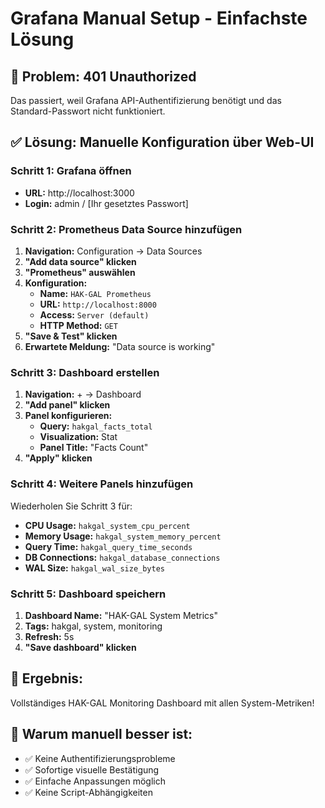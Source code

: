 # Grafana Manual Setup - Einfachste Lösung

## 🔐 **Problem:** 401 Unauthorized
Das passiert, weil Grafana API-Authentifizierung benötigt und das Standard-Passwort nicht funktioniert.

## ✅ **Lösung: Manuelle Konfiguration über Web-UI**

### **Schritt 1: Grafana öffnen**
- **URL:** http://localhost:3000
- **Login:** admin / [Ihr gesetztes Passwort]

### **Schritt 2: Prometheus Data Source hinzufügen**
1. **Navigation:** Configuration → Data Sources
2. **"Add data source" klicken**
3. **"Prometheus" auswählen**
4. **Konfiguration:**
   - **Name:** `HAK-GAL Prometheus`
   - **URL:** `http://localhost:8000`
   - **Access:** `Server (default)`
   - **HTTP Method:** `GET`
5. **"Save & Test" klicken**
6. **Erwartete Meldung:** "Data source is working"

### **Schritt 3: Dashboard erstellen**
1. **Navigation:** + → Dashboard
2. **"Add panel" klicken**
3. **Panel konfigurieren:**
   - **Query:** `hakgal_facts_total`
   - **Visualization:** Stat
   - **Panel Title:** "Facts Count"
4. **"Apply" klicken**

### **Schritt 4: Weitere Panels hinzufügen**
Wiederholen Sie Schritt 3 für:
- **CPU Usage:** `hakgal_system_cpu_percent`
- **Memory Usage:** `hakgal_system_memory_percent`
- **Query Time:** `hakgal_query_time_seconds`
- **DB Connections:** `hakgal_database_connections`
- **WAL Size:** `hakgal_wal_size_bytes`

### **Schritt 5: Dashboard speichern**
1. **Dashboard Name:** "HAK-GAL System Metrics"
2. **Tags:** hakgal, system, monitoring
3. **Refresh:** 5s
4. **"Save dashboard" klicken**

## 🎯 **Ergebnis:**
Vollständiges HAK-GAL Monitoring Dashboard mit allen System-Metriken!

## 🚀 **Warum manuell besser ist:**
- ✅ Keine Authentifizierungsprobleme
- ✅ Sofortige visuelle Bestätigung
- ✅ Einfache Anpassungen möglich
- ✅ Keine Script-Abhängigkeiten
